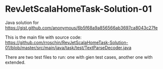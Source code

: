 # RevJetScalaHomeTask-Solution-01
Java solution for https://gist.github.com/anonymous/6b5f68a9a856566ab3697ca8043c27fe

This is the main file with source code: https://github.com/rroschin/RevJetScalaHomeTask-Solution-01/blob/master/src/main/java/task/test/TextParseDecoder.java

There are two test files to run: one with gien test cases, another one with extended.

